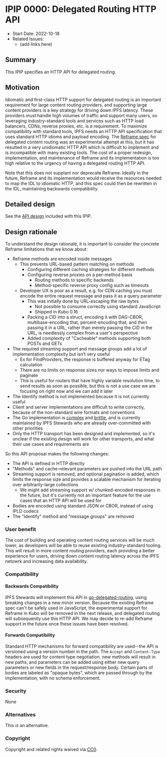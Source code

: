 # IPIP 0000: Delegated Routing HTTP API

- Start Date: 2022-10-18
- Related Issues:
  - (add links here)

## Summary

This IPIP specifies an HTTP API for delegated routing.

## Motivation

Idiomatic and first-class HTTP support for delegated routing is an important requirement for large content routing providers,
and supporting large content providers is a key strategy for driving down IPFS latency.
These providers must handle high volumes of traffic and support many users, so leveraging industry-standard tools and services
such as HTTP load balancers, CDNs, reverse proxies, etc. is a requirement.
To maximize compatibility with standard tools, IPFS needs an HTTP API specification that uses standard HTTP idioms and payload encoding.
The [Reframe spec](https://github.com/ipfs/specs/blob/main/reframe/REFRAME_PROTOCOL.md) for delegated content routing was an experimental attempt at this, 
but it has resulted in a very unidiomatic HTTP API which is difficult to implement and is incompatible with many existing tools.
The cost of a proper redesign, implementation, and maintenance of Reframe and its implementation is too high relative to the urgency of having a delegated routing HTTP API.

Note that this does not supplant nor deprecate Reframe. Ideally in the future, Reframe and its implementation would receive the resources needed to map the IDL to idiomatic HTTP,
and this spec could then be rewritten in the IDL, maintaining backwards compatibility.

## Detailed design

See the [API design](../routing/DELEGATED_ROUTING_HTTP.md) included with this IPIP.

## Design rationale
To understand the design rationale, it is important to consider the concrete Reframe limitations that we know about:

- Reframe methods are encoded inside messages
    - This prevents URL-based pattern matching on methods
        - Configuring different caching strategies for different methods
        - Configuring reverse proxies on a per-method basis
            - Routing methods to specific backends
            - Method-specific reverse proxy config such as timeouts
    - Developer UX is poor as a result, e.g. for CDN caching you must encode the entire request message and pass it as a query parameter
        - This was initially done by URL-escaping the raw bytes
          - Not possible to consume correctly using standard JavaScript
          - Shipped in Kubo 0.16
        - Packing a CID into a struct, encoding it with DAG-CBOR, multibase-encoding that, percent-encoding that, and then passing it in a URL, rather than merely passing the CID in the URL, is needlessly complex from a user's perspective
        - Added complexity of "Cacheable" methods supporting both POSTs and GETs
- The required streaming support and message groups add a lot of implementation complexity but isn’t very useful
    - Ex for FindProviders, the response is buffered anyway for ETag calculation
    - There are no limits on response sizes nor ways to impose limits and paginate
    - This is useful for routers that have highly variable resolution time, to send results as soon as possible, but this is not a use case we are focusing on right now and we can add it later
- The Identify method is not implemented because it is not currently useful
- Client and server implementations are difficult to write correctly, because of the non-standard wire formats and conventions
- The Go implementation is [complex](https://github.com/ipfs/go-delegated-routing/blob/main/gen/proto/proto_edelweiss.go) and [brittle](https://github.com/ipfs/go-delegated-routing/blame/main/client/provide.go#L51), and is currently maintained by IPFS Stewards who are already over-committed with other priorities
- Only the HTTP transport has been designed and implemented, so it's unclear if the existing design will work for other transports, and what their use cases and requirements are

So this API proposal makes the following changes:

- The API is defined in HTTP directly
- "Methods" and cache-relevant parameters are pushed into the URL path
- Streaming support is removed, and optional pagination is added, which limits the response size and provides a scalable mechanism for iterating over arbitrarily-large collections
    - We might add streaming support w/ chunked-encoded responses in the future, but it's currently not an important feature for the use cases that an HTTP API will be used for
- Bodies are encoded using standard JSON or CBOR, instead of using IPLD codecs
- The "Identify" method and "message groups" are removed

### User benefit

The cost of building and operating content routing services will be much lower, as developers will be able to reuse existing industry-standard tooling.
This will result in more content routing providers, each providing a better experience for users, driving down content routing latency across the IPFS netowrk
and increasing data availability.

### Compatibility

#### Backwards Compatibility
IPFS Stewards will implement this API in [go-delegated-routing](https://github.com/ipfs/go-delegated-routing), using breaking changes in a new minor version.
Because the existing Reframe spec can't be safely used in JavaScript, the experimental support for Reframe in Kubo will be removed in the next release,
and delegated routing will subsequently use this HTTP API. We may decide to re-add Reframe support in the future once these issues have been resolved.

#### Forwards Compatibility
Standard HTTP mechanisms for forward compatibility are used--the API is versioned using a version number in the path. The `Accept` and `Content-Type` headers are used for content type negotiation. new methods will result in new paths, and parameters can be added using either new query parameters or new fields in the request/response body. Certain parts of bodies are labeled as "opaque bytes", which are passed through by the implementation, with no schema enforcement.

### Security

None

### Alternatives

This *is* an alternative.

### Copyright

Copyright and related rights waived via [CC0](https://creativecommons.org/publicdomain/zero/1.0/).
